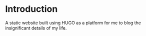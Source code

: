 # Introduction

A static website built using HUGO as a platform for me to blog the insignificant details of my life.
